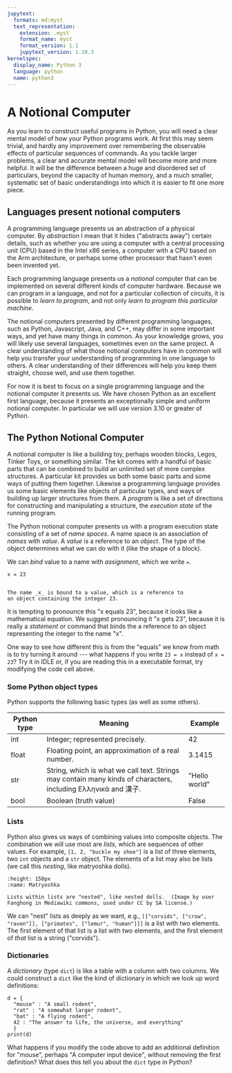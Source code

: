 ```yaml
---
jupytext:
  formats: md:myst
  text_representation:
    extension: .myst
    format_name: myst
    format_version: 1.1
    jupytext_version: 1.10.3
kernelspec:
  display_name: Python 3
  language: python
  name: python3
---
```


# A Notional Computer

As you learn to construct useful programs in Python, you will need a
clear mental model of how your Python programs work.  At first this
may seem trivial, and hardly any improvement over remembering the
observable effects of particular sequences of commands.  As you tackle
larger problems, a clear and accurate mental model will become more 
and more helpful.  It will be the difference between a huge and 
disordered set of particulars, beyond the capacity of human memory, 
and a much smaller, systematic set of basic understandings into 
which it is easier to fit one more piece.

## Languages present notional computers 

A programming language presents us an abstraction of a physical 
computer.  By _abstraction_ I mean that it hides ("abstracts 
away") certain details,
such as whether you are using a computer with a central processing 
unit (CPU) based in the Intel x86 series, a computer with a CPU
based on the Arm architecture, or perhaps some other processor that
hasn't even been invented yet.  

Each programming language presents us a _notional_ computer that can 
be implemented on several different kinds of computer hardware. 
Because we can program in a language, and not for a particular 
collection of circuits, it is possible to _learn to program_, and 
not only _learn to program this particular machine_.  

The notional computers presented by different programming languages, 
such as Python, Javascript, Java, and C++, may differ in some 
important ways, and yet have many things in common.  As your 
knowledge grows, you will likely use several languages, sometimes 
even on the same project.  A clear understanding of what those 
notional computers have in common will help you transfer your 
understanding of programming in one language to others.  A clear 
understanding of their differences will help you keep them straight, 
choose well, and use them together. 

For now it is best to focus on a single programming language and the 
notional computer it presents us.  We have chosen Python as an 
excellent first language, because it presents an exceptionally 
simple and uniform notional computer.  In particular we will use
version 3.10 or greater of Python. 

## The Python Notional Computer

A notional computer is like a building toy, perhaps wooden
blocks, Legos, Tinker Toys, or something similar. The kit comes with a
handful of basic
parts that can be combined to build an unlimited
set of more complex structures. A particular kit provides us both
some basic parts and some ways of putting them together.  Likewise a 
programming language provides us some basic elements like objects of 
particular types, and ways of building up larger structures from them. 
A _program_ is like a set of directions for constructing and 
manipulating a structure, the _execution state_ of the running program. 

The Python notional computer presents us with a program execution state
consisting of a set of _name spaces_.   A name space is an 
association of _names_ with _value_.  A _value_ is a reference to an 
_object_.  The type of the object determines what we can do with it 
(like the shape of a block). 

We can _bind_ value to a name with _assignment_, which we write `=`. 

```{code-cell} python
x = 23
```

```{figure} img/bind_x_23.*

The name _x_ is bound to a value, which is a reference to
an object containing the integer 23.  
```

It is tempting to pronounce this "x equals 23", because it looks 
like a mathematical equation.  We suggest pronouncing it "x gets 
23", because it is really a _statement_ or command that binds the 
a reference to an object representing the integer 
to the name "x".  

One way to see how different this is from the 
"equals" we know from math is to try turning it around --- what 
happens if 
you write `23 = x` instead of `x = 23`?   Try it in IDLE or, if you 
are reading this in a executable format, try modifying the code cell 
above. 


### Some Python object types

Python supports the following basic types (as well as some others).

|  Python type |  Meaning  | Example |
|--------------|-----------|---------|
| int | Integer; represented precisely. | 42 |Python integers can be arbitrarily large |
| float | Floating point, an approximation of a real number. | 3.1415 |
| str | String, which is what we call text. Strings may contain many kinds of characters, including Ελληνικά and 漢子.| "Hello world" | 
| bool | Boolean (truth value) | False |



### Lists 

Python also gives us ways of combining values into composite objects.
The combination we will use most are _lists_, which are sequences of 
other values.  For example, `[1, 2, "buckle my shoe"]` is a list of
three elements, two `int` objects and a `str` object.  The elements of
a list may also be lists (we call this _nesting_, like matryoshka 
dolls).

```{figure} img/800px-Matryoshka_transparent.png
:height: 150px
:name: Matryoshka

Lists within lists are "nested", like nested dolls.  (Image by user 
Fanghong in Mediawiki commons, used under CC by SA license.) 
```

We can "nest" lists as deeply as we want, e.g., 
`[["corvids", ["crow", "raven"]], ["primates", ["lemur", "human"]]]`
is a list with two elements.  The first element of that list is a 
list with two elements, and the first element of _that_ list is a 
string ("corvids").   



### Dictionaries

A _dictionary_  (type `dict`) is like a table with a column with two 
columns. We could construct a `dict` like the kind of dictionary in 
which we look up word definitions: 

```{code-cell} python
d = { 
  "mouse" : "A small rodent", 
  "rat" : "A somewhat larger rodent", 
  "bat" : "A flying rodent",
  42 : "The answer to life, the universe, and everything"
  }
print(d)
```

What happens if you modify the code above to add an additional 
definition for "mouse", perhaps "A computer input device", without 
removing the first definition?  What does this tell you about the 
`dict` type in Python? 





